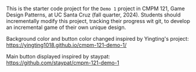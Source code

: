 This is the starter code project for the `Demo 1` project in CMPM 121, Game Design Patterns, at UC Santa Cruz (fall quarter, 2024). Students should incrementally modify this project, tracking their progress wit git, to develop an incremental game of their own unique design.

Background color and button color changed inspired by Yingting's project: https://yingting1018.github.io/cmpm-121-demo-1/ 

Main button displayed inspired by staypat: https://github.com/staypat/cmpm-121-demo-1 
